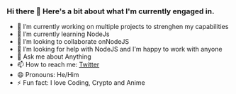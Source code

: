 ### Hi there 👋 Here's a bit about what I'm currently engaged in.


- 🔭 I’m currently working on multiple projects to strenghen my capabilities
- 🌱 I’m currently learning NodeJs
- 👯 I’m looking to collaborate onNodeJS
- 🤔 I’m looking for help with NodeJS and I'm happy to work with anyone
- 💬 Ask me about Anything
- 📫 How to reach me: [Twitter](https://twitter.com/daviddantefrank)
- 😄 Pronouns: He/Him
- ⚡ Fun fact: I love Coding, Crypto and Anime

